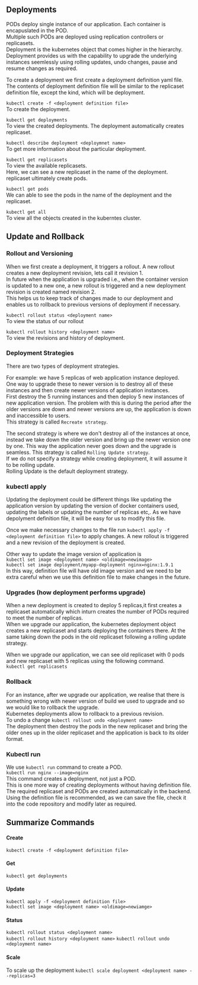 ## Deployments

PODs deploy single instance of our application.
Each container is encapuslated in the POD.  
Multiple such PODs are deployed using replication controllers or replicasets.  
Deployment is the kubernetes object that comes higher in the hierarchy. 
Deployment provides us with the capability to upgrade the underlying instances seemlessly using rolling updates, undo changes, pause and resume changes as required.  

To create a deployment we first create a deployment definition yaml file.
The contents of deployment definition file will be similar to the replicaset definition file, except the kind, which will be deployment.  

`kubectl create -f <deployment definition file>`  
To create the deployment.  

`kubectl get deployments`  
To view the created deployments. 
The deployment automatically creates replicaset. 

`kubectl describe deployment <deploymnet name>`  
To get more information about the particular deployment.

`kubectl get replicasets`  
To view the available replicasets.  
Here, we can see a new replicaset in the name of the deployment.  
replicaset ultimately create pods.  

`kubectl get pods`  
We can able to see the pods in the name of the deployment and the replicaset.  

`kubectl get all`  
To view all the objects created in the kuberntes cluster.

## Update and Rollback

### Rollout and Versioning

When we first create a deployment, it triggers a rollout. A new rollout creates a new deployment revision, lets call it revision 1.  
In future when the application is upgraded i.e., when the container version is updated to a new one, a new rollout is triggered and a new deployment revision is created named revision 2.  
This helps us to keep track of changes made to our deployment and enables us to rollback to previous versions of deployment if necessary.  

`kubectl rollout status <deployment name>`   
To view the status of our rollout

`kubectl rollout history <deployment name>`   
To view the revisions and history of deployment.  

### Deployment Strategies

There are two types of deployment strategies.

For example:
we have 5 replicas of web application instance deployed.  
One way to upgrade these to newer version is to destroy all of these instances and then create newer versions of application instances.  
First destroy the 5 running instances and then deploy 5 new instances of new application version. The problem with this is during the period after the older versions are down and newer versions are up, the application is down and inaccessible to users.   
This strategy is called `Recreate strategy`.  

The second strategy is where we don't destroy all of the instances at once, instead we take down the older version and bring up the newer version one by one. This way the application never goes down and the upgrade is seamless. This strategy is called `Rolling Update strategy`.  
If we do not specify a strategy while creating deployment, it will assume it to be rolling update.  
Rolling Update is the default deployment strategy.  

### kubectl apply

Updating the deployment could be different things like updating the application version by updating the version of docker containers used, updating the labels or updating the number of replicas etc,.
As we have depolyment definition file, it will be easy for us to modify this file.  

Once we make necessary changes to the file run `kubectl apply -f <deployment definition file>` to apply changes. A new rollout is triggered and a new revision of the deployment is created.  

Other way to update the image version of application is   
`kubectl set image <deployment name> <oldimage=newimage>`   
`kubectl set image deployment/myapp-deployment nginx=nginx:1.9.1`  
In this way, definition file will have old image version and we need to be extra careful when we use this definition file to make changes in the future.   

### Upgrades (how deployment performs upgrade)

When a new deployment is created to deploy 5 replicas,it first creates a replicaset automatically which inturn creates the number of PODs required to meet the number of replicas.  
When we upgrade our application, the kubernetes deployment object creates a new replicaset and starts deploying the containers there. At the same taking down the pods in the old replicaset following a rolling update strategy.

When we upgrade our application, we can see old replicaset with 0 pods and new replicaset with 5 replicas using the following command.  
`kubectl get replicasets`  

### Rollback

For an instance, after we upgrade our application, we realise that there is something wrong with newer version of build we used to upgrade and so we would like to rollback the upgrade.  
Kubernetes deployments allow to rollback to a previous revision.    
To undo a change `kubectl rollout undo <deployment name>`   
The deployment then destroy the pods in the new replicaset and bring the older ones up in the older replicaset and the application is back to its older format.  

### Kubectl run

We use `kubectl run` command to create a POD.  
`kubectl run nginx --image=nginx`  
This command creates a deployment, not just a POD.  
This is one more way of creating deployments without having definition file. The required replicaset and PODs are created automatically in the backend.  
Using the definition file is recommended, as we can save the file, check it into the code repository and modify later as required.  

## Summarize Commands

#### Create
`kubectl create -f <deployment definition file>`  
#### Get
`kubectl get deployments`  
#### Update
`kubectl apply -f <deployment definition file>`  
`kubectl set image <deployment name> <oldimage=newiamge>`  
#### Status
`kubectl rollout status <deployment name>`  
`kubectl rollout history <deployment name>` 
`kubectl rollout undo <deployment name>`  
#### Scale
To scale up the deployment
`kubectl scale deployment <deployment name> --replicas=3`









